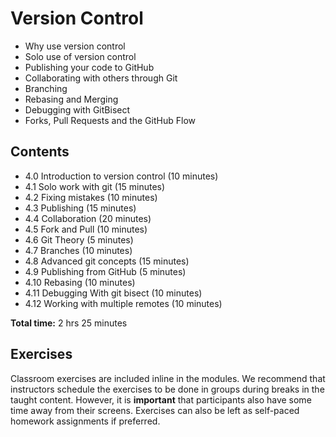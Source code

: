 # Version Control

- Why use version control
- Solo use of version control
- Publishing your code to GitHub
- Collaborating with others through Git
- Branching
- Rebasing and Merging
- Debugging with GitBisect
- Forks, Pull Requests and the GitHub Flow

## Contents

- 4.0 Introduction to version control (10 minutes)
- 4.1 Solo work with git (15 minutes)
- 4.2 Fixing mistakes (10 minutes)
- 4.3 Publishing (15 minutes)
- 4.4 Collaboration (20 minutes)
- 4.5 Fork and Pull (10 minutes)
- 4.6 Git Theory (5 minutes)
- 4.7 Branches (10 minutes)
- 4.8 Advanced git concepts (15 minutes)
- 4.9 Publishing from GitHub (5 minutes)
- 4.10 Rebasing (10 minutes)
- 4.11 Debugging With git bisect (10 minutes)
- 4.12 Working with multiple remotes (10 minutes)

**Total time:** 2 hrs 25 minutes

## Exercises

Classroom exercises are included inline in the modules.
We recommend that instructors schedule the exercises to be done in groups during breaks in the taught content.
However, it is **important** that participants also have some time away from their screens.
Exercises can also be left as self-paced homework assignments if preferred.
